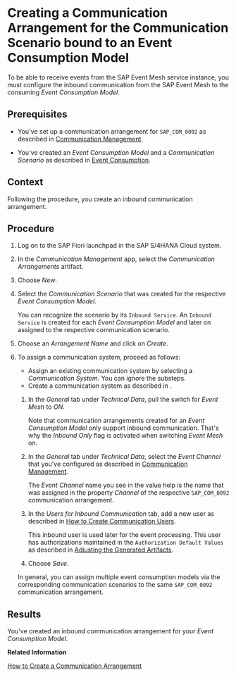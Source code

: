 <!-- loio711286a6629c4f209ff42e5e1383ab88 -->

# Creating a Communication Arrangement for the Communication Scenario bound to an Event Consumption Model

To be able to receive events from the SAP Event Mesh service instance, you must configure the inbound communication from the SAP Event Mesh to the consuming *Event Consumption Model*.



## Prerequisites

-   You've set up a communication arrangement for `SAP_COM_0092` as described in [Communication Management](communication-management-56cf82e.md).

-   You've created an *Event Consumption Model* and a *Communication Scenario* as described in [Event Consumption](event-consumption-a2c4285.md).




## Context

Following the procedure, you create an inbound communication arrangement.



## Procedure

1.  Log on to the SAP Fiori launchpad in the SAP S/4HANA Cloud system.

2.  In the *Communication Management* app, select the *Communication Arrangements* artifact.

3.  Choose *New*.

4.  Select the *Communication Scenario* that was created for the respective *Event Consumption Model*.

    You can recognize the scenario by its `Inbound Service`. An `Inbound Service` is created for each *Event Consumption Model* and later on assigned to the respective communication scenario.

5.  Choose an *Arrangement Name* and click on *Create*.

6.  To assign a communication system, proceed as follows:

    -   Assign an existing communication system by selecting a *Communication System*. You can ignore the substeps.
    -   Create a communication system as described in .

    1.  In the *General* tab under *Technical Data*, pull the switch for *Event Mesh* to *ON*.

        Note that communication arrangements created for an *Event Consumption Model* only support inbound communication. That's why the *Inbound Only* flag is activated when switching *Event Mesh* on.

    2.  In the *General* tab under *Technical Data*, select the *Event Channel* that you've configured as described in [Communication Management](communication-management-56cf82e.md).

        The *Event Channel* name you see in the value help is the name that was assigned in the property *Channel* of the respective `SAP_COM_0092` communication arrangement.

    3.  In the *Users for Inbound Communication* tab, add a new user as described in [How to Create Communication Users](how-to-create-communication-users-0377ade.md).

        This inbound user is used later for the event processing. This user has authorizations maintained in the `Authorization Default Values` as described in [Adjusting the Generated Artifacts](https://help.sap.com/docs/SAP_S4HANA_CLOUD/25cf71e63940453397a32dc2b7676947/090230c1c26346518c5b82687ab2cd6f.html).

    4.  Choose *Save*.


    In general, you can assign multiple event consumption models via the corresponding communication scenarios to the same `SAP_COM_0092` communication arrangement.




<a name="loio711286a6629c4f209ff42e5e1383ab88__result_knv_5mz_xtb"/>

## Results

You've created an inbound communication arrangement for your *Event Consumption Model*.

**Related Information**  


[How to Create a Communication Arrangement](how-to-create-a-communication-arrangement-a0771f6.md "General information about creating communication arrangements")

